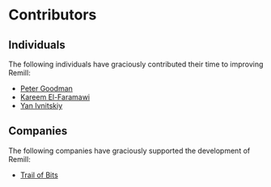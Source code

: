 # Contributors

## Individuals

The following individuals have graciously contributed their time to improving
Remill:

  - [Peter Goodman](https://github.com/pgoodman)
  - [Kareem El-Faramawi](https://github.com/krx)
  - [Yan Ivnitskiy](https://github.com/yan)

## Companies

The following companies have graciously supported the development of Remill:

  - [Trail of Bits](https://github.com/trailofbits)
